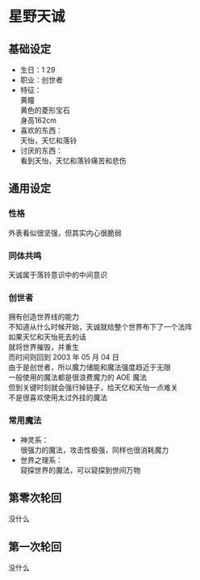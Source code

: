 # 星野天诚

## 基础设定

* 生日：1 29
* 职业：创世者
* 特征：  
  黄瞳  
  黄色的菱形宝石  
  身高162cm  
* 喜欢的东西：  
  天怡，天忆和落铃  
* 讨厌的东西：  
  看到天怡，天忆和落铃痛苦和悲伤  

## 通用设定

### 性格

外表看似很坚强，但其实内心很脆弱  

### 同体共鸣

天诚属于落铃意识中的中间意识  

### 创世者

拥有创造世界线的能力  
不知道从什么时候开始，天诚就给整个世界布下了一个法阵  
如果天忆和天怡死去的话  
就将世界摧毁，并重生  
而时间则回到 2003 年 05 月 04 日  
由于是创世者，所以魔力储能和魔法强度趋近于无限  
一般使用的魔法都是很浪费魔力的 AOE 魔法  
但到关键时刻就会强行掉链子，给天忆和天怡一点难关  
不是很喜欢使用太过外挂的魔法  

### 常用魔法

* 神灵系：  
  很强力的魔法，攻击性极强，同样也很消耗魔力  
* 世界之理系：  
  窥探世界的魔法，可以窥探到世间万物  

## 第零次轮回

没什么  

## 第一次轮回

没什么
